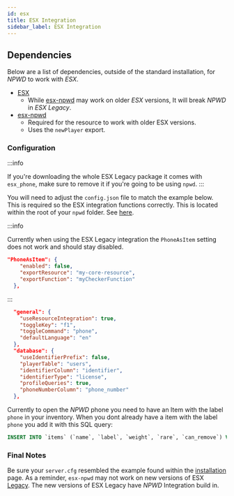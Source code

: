 ```yaml
---
id: esx
title: ESX Integration
sidebar_label: ESX Integration
---
```


## Dependencies
Below are a list of dependencies, outside of the standard installation, for *NPWD* to work with *ESX*.
- [ESX](https://github.com/esx-framework/esx-legacy)
    - While [esx-npwd](https://github.com/overextended/esx-npwd) may work on older *ESX* versions, It will break *NPWD* in *ESX Legacy*.
- [esx-npwd](https://github.com/overextended/esx-npwd)
    - Required for the resource to work with older ESX versions.
    - Uses the `newPlayer` export.

### Configuration

:::info

If you're downloading the whole ESX Legacy package it comes with `esx_phone`, make sure to remove it if you're going to be using `npwd`.
:::

You will need to adjust the `config.json` file to match the example below. This is required so the ESX integration functions correctly. This is located within the root of your `npwd` folder. See [here](https://github.com/project-error/npwd/blob/master/config.json).

:::info

Currently when using the ESX Legacy integration the ``PhoneAsItem`` setting does not work and should stay disabled.
```json
"PhoneAsItem": {
    "enabled": false,
    "exportResource": "my-core-resource",
    "exportFunction": "myCheckerFunction"
  },
```
:::

```json
  "general": {
    "useResourceIntegration": true,
    "toggleKey": "f1",
    "toggleCommand": "phone",
    "defaultLanguage": "en"
  },
  "database": {
    "useIdentifierPrefix": false,
    "playerTable": "users",
    "identifierColumn": "identifier",
    "identifierType": "license",
    "profileQueries": true,
    "phoneNumberColumn": "phone_number"
  },
```

Currently to open the *NPWD* phone you need to have an Item with the label ``phone`` in your inventory. 
When you dont already have a item with the label ``phone`` you add it with this SQL query:
```sql
INSERT INTO `items` (`name`, `label`, `weight`, `rare`, `can_remove`) VALUES ('phone', 'Smartphone', 1, 0, 1);
```

### Final Notes
Be sure your `server.cfg` resembled the example found within the [installation](../start/installation#example-final-config) page. As a reminder, `esx-npwd` may not work on new versions of ESX [Legacy](https://github.com/esx-framework/esx-legacy). The new versions of ESX Legacy have *NPWD* Integration build in.
